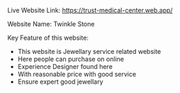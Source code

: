 Live Website Link:  https://trust-medical-center.web.app/

Website Name: Twinkle Stone

Key Feature of this website:
- This website is  Jewellary service related website
- Here people can purchase on online
- Experience Designer found here
- With reasonable price with good service
- Ensure expert good jewellary